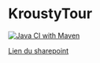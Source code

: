 # KroustyTour

[![Java CI with Maven](https://github.com/hunkanome/AGILE-KroustyTour/actions/workflows/maven.yml/badge.svg)](https://github.com/hunkanome/AGILE-KroustyTour/actions/workflows/maven.yml)

[Lien du sharepoint](https://l.messenger.com/l.php?u=https%3A%2F%2Finsalyonfrance-my.sharepoint.com%2F%3Af%3A%2Fg%2Fpersonal%2Famerle2_insa-lyon_fr%2FEtpvMGtW4K9JtUR_4VA8URIBDUfNCwmkhmg2GIB3N1NYmw%3Fe%3DphLJVq&h=AT38W_R_m5YJrIyJ8FXu1kmn3-LkHMOLeEhFzZLPmAX1DgfASkUhuNyQDESDPG_CzMzLu6E5HxO9i2Bn_A7O1Vw-IMWaXX9f5mMUaLi-PVYwWomQOuFokLIE7y0L5zqKARjDtA)
